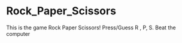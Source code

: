 # Rock_Paper_Scissors
This is the game Rock Paper Scissors! Press/Guess R , P, S. Beat the computer

